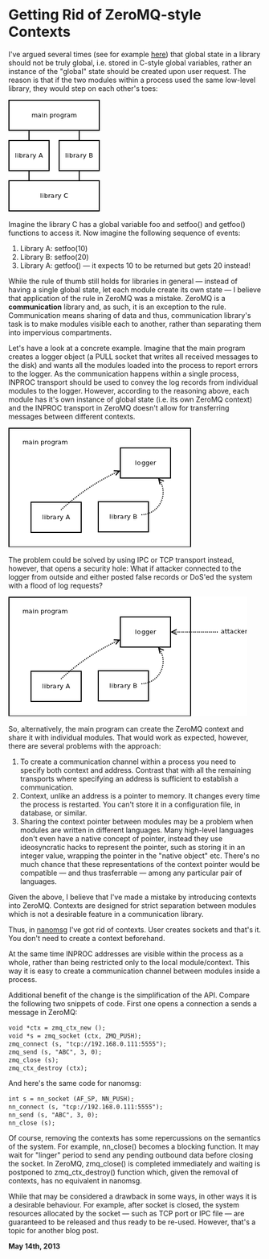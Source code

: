 # Getting Rid of ZeroMQ-style Contexts



I've argued several times (see for example [here](http://www.aosabook.org/en/zeromq.html#fig.zeromq.multiuse)) that global state in a library should not be truly global, i.e. stored in C-style global variables, rather an instance of the "global" state should be created upon user request. The reason is that if the two modules within a process used the same low-level library, they would step on each other's toes:

![](global1.png)

Imagine the library C has a global variable foo and setfoo() and getfoo() functions to access it. Now imagine the following sequence of events:

1.  Library A: setfoo(10)
2.  Library B: setfoo(20)
3.  Library A: getfoo() — it expects 10 to be returned but gets 20 instead!

While the rule of thumb still holds for libraries in general — instead of having a single global state, let each module create its own state — I believe that application of the rule in ZeroMQ was a mistake. ZeroMQ is a **communication** library and, as such, it is an exception to the rule. Communication means sharing of data and thus, communication library's task is to make modules visible each to another, rather than separating them into impervious compartments.

Let's have a look at a concrete example. Imagine that the main program creates a logger object (a PULL socket that writes all received messages to the disk) and wants all the modules loaded into the process to report errors to the logger. As the communication happens within a single process, INPROC transport should be used to convey the log records from individual modules to the logger. However, according to the reasoning above, each module has it's own instance of global state (i.e. its own ZeroMQ context) and the INPROC transport in ZeroMQ doesn't allow for transferring messages between different contexts.

![](global2.png)

The problem could be solved by using IPC or TCP transport instead, however, that opens a security hole: What if attacker connected to the logger from outside and either posted false records or DoS'ed the system with a flood of log requests?

![](global3.png)

So, alternatively, the main program can create the ZeroMQ context and share it with individual modules. That would work as expected, however, there are several problems with the approach:

1.  To create a communication channel within a process you need to specify both context and address. Contrast that with all the remaining transports where specifying an address is sufficient to establish a communication.
2.  Context, unlike an address is a pointer to memory. It changes every time the process is restarted. You can't store it in a configuration file, in database, or similar.
3.  Sharing the context pointer between modules may be a problem when modules are written in different languages. Many high-level languages don't even have a native concept of pointer, instead they use ideosyncratic hacks to represent the pointer, such as storing it in an integer value, wrapping the pointer in the "native object" etc. There's no much chance that these representations of the context pointer would be compatible — and thus trasferrable — among any particular pair of languages.

Given the above, I believe that I've made a mistake by introducing contexts into ZeroMQ. Contexts are designed for strict separation between modules which is not a desirable feature in a communication library.

Thus, in [nanomsg](http://nanomsg.org) I've got rid of contexts. User creates sockets and that's it. You don't need to create a context beforehand.

At the same time INPROC addresses are visible within the process as a whole, rather than being restricted only to the local module/context. This way it is easy to create a communication channel between modules inside a process.

Additional benefit of the change is the simplification of the API. Compare the following two snippets of code. First one opens a connection a sends a message in ZeroMQ:

    void *ctx = zmq_ctx_new ();
    void *s = zmq_socket (ctx, ZMQ_PUSH);
    zmq_connect (s, "tcp://192.168.0.111:5555");
    zmq_send (s, "ABC", 3, 0);
    zmq_close (s);
    zmq_ctx_destroy (ctx);

And here's the same code for nanomsg:

    int s = nn_socket (AF_SP, NN_PUSH);
    nn_connect (s, "tcp://192.168.0.111:5555");
    nn_send (s, "ABC", 3, 0);
    nn_close (s);

Of course, removing the contexts has some repercussions on the semantics of the system. For example, nn\_close() becomes a blocking function. It may wait for "linger" period to send any pending outbound data before closing the socket. In ZeroMQ, zmq\_close() is completed immediately and waiting is postponed to zmq\_ctx\_destroy() function which, given the removal of contexts, has no equivalent in nanomsg.

While that may be considered a drawback in some ways, in other ways it is a desirable behaviour. For example, after socket is closed, the system resources allocated by the socket — such as TCP port or IPC file — are guaranteed to be released and thus ready to be re-used. However, that's a topic for another blog post.

**May 14th, 2013**